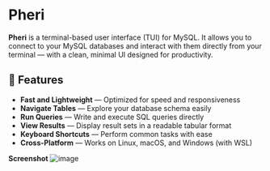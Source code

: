 ﻿# Pheri

**Pheri** is a terminal-based user interface (TUI) for MySQL. It allows you to connect to your MySQL databases and interact with them directly from your terminal — with a clean, minimal UI designed for productivity.
## 🚀 Features

- **Fast and Lightweight** — Optimized for speed and responsiveness
- **Navigate Tables** — Explore your database schema easily
- **Run Queries** — Write and execute SQL queries directly
- **View Results** — Display result sets in a readable tabular format
- **Keyboard Shortcuts** — Perform common tasks with ease
- **Cross-Platform** — Works on Linux, macOS, and Windows (with WSL)

**Screenshot**
![image](https://github.com/user-attachments/assets/e805fa7f-0faf-4e84-a823-ec1f867aafc8)
